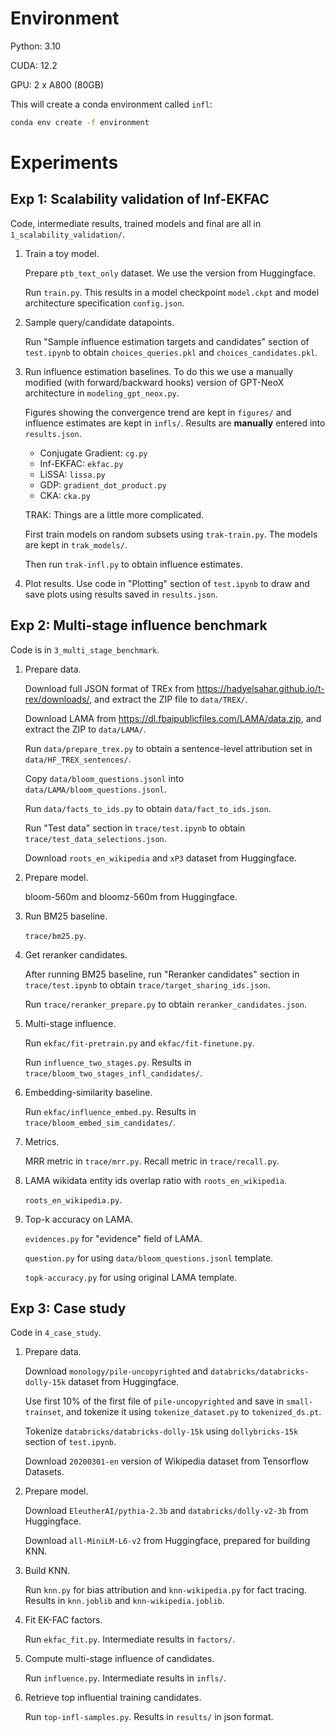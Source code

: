 # Environment

Python: 3.10

CUDA: 12.2

GPU: 2 x A800 (80GB)

This will create a conda environment called `infl`:
```bash
conda env create -f environment
```


# Experiments

## Exp 1: Scalability validation of Inf-EKFAC

Code, intermediate results, trained models and final are all in `1_scalability_validation/`.

1. Train a toy model.
    
    Prepare `ptb_text_only` dataset. We use the version from Huggingface.

    Run `train.py`. This results in a model checkpoint `model.ckpt` and model architecture specification `config.json`.
2. Sample query/candidate datapoints.

    Run "Sample influence estimation targets and candidates" section of `test.ipynb` to obtain `choices_queries.pkl` and `choices_candidates.pkl`.
3. Run influence estimation baselines. To do this we use a manually modified (with forward/backward hooks) version of GPT-NeoX architecture in `modeling_gpt_neox.py`.

    Figures showing the convergence trend are kept in `figures/` and influence estimates are kept in `infls/`. Results are **manually** entered into `results.json`.

    - Conjugate Gradient: `cg.py`
    - Inf-EKFAC: `ekfac.py`
    - LiSSA: `lissa.py`
    - GDP: `gradient_dot_product.py`
    - CKA: `cka.py`
    
    TRAK: Things are a little more complicated.
    
    First train models on random subsets using `trak-train.py`. The models are kept in `trak_models/`.
    
    Then run `trak-infl.py` to obtain influence estimates.
4. Plot results.
    Use code in "Plotting" section of `test.ipynb` to draw and save plots using results saved in `results.json`.

## Exp 2: Multi-stage influence benchmark

Code is in `3_multi_stage_benchmark`.

1. Prepare data.

    Download full JSON format of TREx from https://hadyelsahar.github.io/t-rex/downloads/, and extract the ZIP file to `data/TREX/`.

    Download LAMA from https://dl.fbaipublicfiles.com/LAMA/data.zip, and extract the ZIP to `data/LAMA/`.

    Run `data/prepare_trex.py` to obtain a sentence-level attribution set in `data/HF_TREX_sentences/`.

    Copy `data/bloom_questions.jsonl` into `data/LAMA/bloom_questions.jsonl`.

    Run `data/facts_to_ids.py` to obtain `data/fact_to_ids.json`.

    Run "Test data" section in `trace/test.ipynb` to obtain `trace/test_data_selections.json`.

    Download `roots_en_wikipedia` and `xP3` dataset from Huggingface.
2. Prepare model.

    bloom-560m and bloomz-560m from Huggingface.
3. Run BM25 baseline.

    `trace/bm25.py`.
4. Get reranker candidates.

    After running BM25 baseline, run "Reranker candidates" section in `trace/test.ipynb` to obtain `trace/target_sharing_ids.json`.

    Run `trace/reranker_prepare.py` to obtain `reranker_candidates.json`.
5. Multi-stage influence.

    Run `ekfac/fit-pretrain.py` and `ekfac/fit-finetune.py`.

    Run `influence_two_stages.py`. Results in `trace/bloom_two_stages_infl_candidates/`.
6. Embedding-similarity baseline.

    Run `ekfac/influence_embed.py`. Results in `trace/bloom_embed_sim_candidates/`.
7. Metrics.

    MRR metric in `trace/mrr.py`. Recall metric in `trace/recall.py`.
8. LAMA wikidata entity ids overlap ratio with `roots_en_wikipedia`.

    `roots_en_wikipedia.py`.
9. Top-k accuracy on LAMA.

    `evidences.py` for "evidence" field of LAMA.

    `question.py` for using `data/bloom_questions.jsonl` template.

    `topk-accuracy.py` for using original LAMA template.


## Exp 3: Case study

Code in `4_case_study`.

1. Prepare data.

    Download `monology/pile-uncopyrighted` and `databricks/databricks-dolly-15k` dataset from Huggingface.

    Use first 10% of the first file of `pile-uncopyrighted` and save in `small-trainset`, and tokenize it using `tokenize_dataset.py` to `tokenized_ds.pt`.

    Tokenize `databricks/databricks-dolly-15k` using `dollybricks-15k` section of `test.ipynb`.

    Download `20200301-en` version of Wikipedia dataset from Tensorflow Datasets.
2. Prepare model.

    Download `EleutherAI/pythia-2.3b` and `databricks/dolly-v2-3b` from Huggingface.

    Download `all-MiniLM-L6-v2` from Huggingface, prepared for building KNN.
3. Build KNN.

    Run `knn.py` for bias attribution and `knn-wikipedia.py` for fact tracing. Results in `knn.joblib` and `knn-wikipedia.joblib`.
4. Fit EK-FAC factors.

    Run `ekfac_fit.py`. Intermediate results in `factors/`.
5. Compute multi-stage influence of candidates.

    Run `influence.py`. Intermediate results in `infls/`.
6. Retrieve top influential training candidates.

    Run `top-infl-samples.py`. Results in `results/` in json format.

